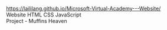 https://laililang.github.io/Microsoft-Virtual-Academy---Website/ <br>
Website HTML CSS JavaScript <br>
Project - Muffins Heaven
